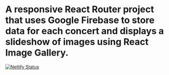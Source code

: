 # A responsive React Router project that uses Google Firebase to store data for each concert and displays a slideshow of images using React Image Gallery.

[![Netlify Status](https://api.netlify.com/api/v1/badges/fb9291d1-a678-4f45-9f68-29036eb53024/deploy-status)](https://app.netlify.com/sites/kailabsconcertjournal/deploys)

